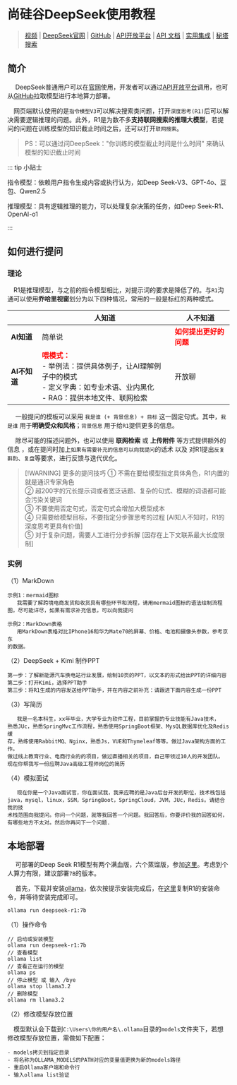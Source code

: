 # 尚硅谷DeepSeek使用教程

> [视频](https://www.bilibili.com/video/BV1uqKGeZEy1/?spm_id_from=333.1387.homepage.video_card.click) | [DeepSeek官网](https://www.deepseek.com/) | [GitHub](https://github.com/deepseek-ai) | [API开放平台](https://platform.deepseek.com/usage) | [API 文档](https://api-docs.deepseek.com/zh-cn/) | [实用集成](https://github.com/deepseek-ai/awesome-deepseek-integration/blob/main/README_cn.md) | [秘塔搜索](https://metaso.cn/) 



## 简介

​	　DeepSeek普通用户可以在[官网](https://www.deepseek.com/)使用，开发者可以通过[API开放平台](https://platform.deepseek.com/usage)调用，也可从[GitHub](https://github.com/deepseek-ai)拉取模型进行本地算力部署。

​	　网页端默认使用的是`指令模型V3`可以解决搜索类问题，打开`深度思考(R1)`后可以解决需要逻辑推理的问题。此外，R1是为数不多**支持联网搜索的推理大模型**，若提问的问题在训练模型的知识截止时间之后，还可以打开`联网搜索`。

> PS：可以通过问DeepSeek："你训练的模型截止时间是什么时间" 来确认模型的知识截止时间



::: tip 小贴士

指令模型：依赖用户指令生成内容或执行认为，如Deep Seek-V3、GPT-4o、豆包、Qwen2.5

推理模型：具有逻辑推理的能力，可以处理复杂决策的任务，如Deep Seek-R1、OpenAI-o1

:::



## 如何进行提问

### 理论

​	　R1是推理模型，与之前的指令模型相比，对提示词的要求是降低了的。与`R1`沟通可以使用**乔哈里视窗**划分为以下四种情况，常用的一般是标红的两种模式。

|              | **人知道**                                                   | **人不知道**                                           |
| ------------ | ------------------------------------------------------------ | ------------------------------------------------------ |
| **AI知道**   | 简单说                                                       | **<span style="color:red;">如何提出更好的问题</span>** |
| **AI不知道** | **<span style="color:red;">喂模式：</span>**<br />- 举例法：提供具体例子，让AI理解例子中的模式<br />- 定义字典：如专业术语、业内黑化<br />- RAG：提供本地文件、联网检索 | 开放聊                                                 |

​	　一般提问的模板可以采用 `我是谁 (+ 背景信息) + 目标`  这一固定句式。其中，`我是谁` 用于**明确受众和风格**；`背景信息` 用于给`R1`提供更多的信息。

​	　除尽可能的描述问题外，也可以使用 **联网检索** 或 **上传附件** 等方式提供额外的信息 ，或在提问时加上`如果有需要补充的信息可以向我提问`的话术 以及 对R1提出`反复斟酌`、`复盘`等要求，进行反馈与迭代优化。



> [!WARNING] 更多的提问技巧
> ① 不需在要给模型指定具体角色，R1内置的就是通识专家角色<br/>
> ② 超200字的冗长提示词或者宽泛话题、复杂的句式、模糊的词语都可能会污染关键词<br/>③ 不要使用否定句式，否定句式会增加大模型成本<br/>④ 只需要给模型目标，不要指定分步骤思考的过程  [AI知人不知时，R1的深度思考更具有价值]<br/>⑤ 对于复杂问题，需要人工进行分步拆解 [因存在上下文联系最大长度限制]

### 实例

（1）MarkDown

```
示例1：mermaid图标
   我需要了解跨境电商发货和收货具有哪些环节和流程，请用mermaid图标的语法绘制流程
图，尽可能详尽，如果有需求补充信息，可以向我提问

示例2：MarkDown表格
   用MarkDown表格对比IPhone16和华为Mate70的屏幕、价格、电池和摄像头参数，参考京东
的数据。
```

（2）DeepSeek + Kimi 制作PPT

```
第一步：了解新能源汽车换电站行业发展，绘制10页的PPT，以文本的形式给出PPT的详细内容
第二步：打开Kimi，选择PPT助手
第三步：将R1生成的内容发送给PPT助手，并在内容之前补充：请跟进下面内容生成一份PPT
```

（3）写简历

```
   我是一名本科生，xx年毕业，大学专业为软件工程，目前掌握的专业技能有Java技术，
熟悉JUc，熟悉SpringMvc工作流程，熟悉使用SpringBoot框架、MysQL数据库优化及Redis缓
存，熟练使用RabbitMQ、Nginx，熟悉Js，VUE和Thymeleaf等等。做过Java架构方面的工作。
做过线上教育行业、电商行业的的项目，做过直播相关的项目，自己带领过10人的开发团队。
现在你帮我写一份应聘Java高级工程师岗位的简历
```

（4）模拟面试

```
   现在你是一个Java面试官，你在面试我，我来应聘的是Java后台开发的职位，技术栈包括
java，mysql，linux，SSM，SpringBoot，SpringCloud，JVM，JUc，Redis。请结合我的技
术栈范围向我提问。你问一个问题，就等我回答一个问题。我回答后，你要评价我的回答如何，
有哪些地方不太对。然后你再问下一个问题.
```



## 本地部署

​	　可部署的Deep Seek R1模型有两个满血版，六个蒸馏版，参加[这里](https://github.com/deepseek-ai/DeepSeek-R1?tab=readme-ov-file#deepseek-r1-models)。考虑到个人算力有限，建议部署`7B`的版本。

​	　首先，下载并安装[ollama](https://ollama.com/)，依次按提示安装完成后，在[这里](https://ollama.com/library/deepseek-r1:7b)复制R1的安装命令，并等待安装完成即可。

```shell
ollama run deepseek-r1:7b
```

（1）操作命令

```
// 启动或安装模型
ollama run deepseek-r1:7b
// 查看模型
ollama list
// 查看正在运行的模型
ollama ps
// 停止模型 或 输入 /bye
ollama stop llama3.2
// 删除模型
ollama rm llama3.2
```

（2）修改模型存放位置

​	　模型默认会下载到`C:\Users\你的用户名\.ollama`目录的`models`文件夹下，若想修改模型存放位置，需做如下配置：

```
- models拷贝到指定目录
- 将名称为OLLAMA_MODELS的PATH对应的变量值更换为新的models路径
- 重启Ollama客户端和命令行
- 输入ollama list验证
```

